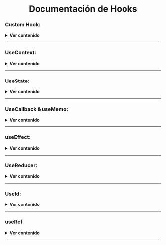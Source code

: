 <h1 align="center"> Documentación de Hooks </h1>

### Custom Hook:

<details>
<summary><strong>Ver contenido</strong></summary><br>
	
Es una función de JavaScript, su nombre comienza con 'use' y **puede llamar a otros Hooks.**

Estructura de un Custom Hook:

```javascript
// Importamos los Hooks que vamos a utilizar
import { useState, useEffect } from 'react';

// Creamos la función
function useEjemplo(props) {  
  // Lógica del Hook

  // Retornamos
  return { , } ;
}
```
</details>
<hr></hr>

### UseContext:

<details>
<summary><strong>Ver contenido</strong></summary><br>

Es una herramienta que facilita la transferencia de información entre diferentes componentes, permitiendo un acceso sencillo a los datos proporcionados por el contexto desde cualquier punto de la aplicación. Su utilización es una práctica recomendada ya que elimina la necesidad del "prop drilling" o pasar datos a través de múltiples componentes intermedios.

- **[Video explicativo sobre useContext:](https://www.youtube.com/watch?v=Ae33_gdJgnQ)**
- **[GitHub con el código de ejemplo](https://github.com/GarajedeIdeas/CodePills-ReeactHooks-USECONTEXT)**

Implementación Básica:
Primero, importamos la librería de React:
```javascript
import React from 'react';
```
Luego, creamos un contexto utilizando React.createContext():
```javascript
export const ejemploContext = React.createContext();
```

El Provider se encarga de compartir el contexto con los componentes hijos. Se le puede asignar un valor, que puede ser cualquier cosa, incluso funciones:
```javascript
export default function App() {
  const [ejemplo, setEjemplo] = useState(null);

  return (
    <ejemploContext.Provider value={ejemplo}>
      <div className="App">
        <Hijo />
      </div>
    </ejemploContext.Provider>
  );
}
```

Uso en Componentes Hijos:
Para utilizar el contexto en un componente hijo, simplemente importamos useContext de React y el contexto que hemos creado:
```javascript
import { useContext } from 'react';
import { ejemploContext } from '../App';

export default function Hijo() {
  const ejemplo = useContext(ejemploContext);

  return (
    <div>
      <p>Hijo</p>
    </div>
  );
}
```

Encapsulación con Proveedores:
Si deseamos encapsular el contexto en un archivo separado, podemos hacerlo mediante proveedores:
- 📂 Creamos una carpeta providers para almacenarlos.
- 🔨 Creamos el archivo del provider. Ejemplo utilizando un proveedor de usuario:
```javascript
import React, { useState, useContext } from 'react';

// Crear contextos para el usuario y la función de cambio de login
const userContext = React.createContext();
const userToggleContext = React.createContext();

// Hook personalizado para obtener el contexto del usuario
export function useUserContext() {
  return useContext(userContext);
}

// Hook personalizado para obtener la función de cambio de login
export function useUseToggleContext() {
  return useContext(userToggleContext);
}

// Proveedor de contexto que envuelve la aplicación
export function UserProvider({ children }) {
  const [user, setUser] = useState(null);

  // Función para cambiar el estado del usuario
  const cambiaLogin = () => {
    setUser(user ? null : { name: 'Lucas', email: 'lucasmoltedo03@gmail.com' });
  };

  return (
    // Proporcionar el contexto del usuario y la función de cambio de login a los componentes hijos
    <userContext.Provider value={user}>
      <userToggleContext.Provider value={cambiaLogin}>
        {children}
      </userToggleContext.Provider>
    </userContext.Provider>
  );
}
```

Dentro de App.jsx, utilizamos este proveedor:
  ```javascript
	import React from 'react';
	import './App.css';
	import Hijo from './components/Hijo';
	import { UserProvider } from './providers/UserProvider';
	
	function App() {
	  return (
	    <UserProvider>
	      <div className="App">
	        <Hijo />
	      </div>
	    </UserProvider>
	  );
	}
	
	export default App;
	```

Finalmente, en los componentes hijos, accedemos a los contextos usando los custom hooks:
```javascript
import { useUserContext, useUserToggleContext } from "../provders/UserProvider";

export default function Hijo () {

    // Obtenemos el contexto del usuario y la función de cambio de login
    const user = useUserContext();
    const cambiaLogin = useUserToggleContext();

    return <div>
        <h2>Componente Hijo</h2>
        {user && <p>Hola {user.name}</p>}
        <button onClick={cambiaLogin}>Cambia Login</button>
    </div>
}
```
</details>
<hr></hr>

### UseState:

<details>
<summary><strong>Ver contenido</strong></summary><br>

El hook useState es utilizado para crear variables de estado, quiere decir que su valor es dinámico, que este puede cambiar en el tiempo y eso requiere una re-renderización del componente donde se utiliza

Recibe un parámetro:

- El valor inicial de nuestra variable de estado.

Devuelve un array con dos variables:

- En primer lugar tenemos la variable que contiene el valor
- La siguiente variable es una función set, requiere el nuevo valor del estado, y este modifica el valor de la variable que anteriormente mencionamos
- Cabe destacar que la función proporciona cómo parámetro el valor actual del propio estado. Ex: setIsOpen(isOpen => !isOpen) => !isOpen)

En este ejemplo mostramos como el valor de count se inicializa en 0, y también se renderiza cada vez que el valor es modificado con la función setCount en el evento onClick del button:

```javascript
import { useState } from 'react'

function Counter() {
  const [count, setCount] = useState(0)

  return (
    <>
      <p>Contador: {count}</p>
      <button onClick={() => setCount(count => count + 1)}>Aumentar</button>
    </>
  )
}

```
Ejemplo real de un caso con useState:
```javascript

// Importa los hooks
import { useState, useEffect } from 'react'

// Importa el servicio
import { searchPosts } from '../services/PostsService'

export function usePosts() {
    const [posts, setPosts] = useState([]); // Estado para almacenar las publicaciones

    useEffect(() => {
        // Función asincrónica para cargar los datos de las publicaciones
        async function fetchPosts() {
            try {
                const fetchedPosts = await searchPosts(); // Espera a que se resuelva la promesa
                setPosts(fetchedPosts); // Actualiza el estado con los datos de las publicaciones
            } catch (error) {
                console.error('Error al cargar las publicaciones:', error);
            }
        }
        fetchPosts(); // Llama a la función para cargar los datos cuando el componente se monta
    }, []); // Se ejecuta solo una vez cuando se renderiza

    return { posts }
}
```
</details>
<hr></hr>

### UseCallback & useMemo:

<details>
<summary><strong>Ver contenido</strong></summary><br>

Sirven para memorizar diferentes funciones generadas en nuestros componentes, para que cuando el componente vuelva a renderizarse, esa función ya esté renderizada y no tenga que volver a ser creada. Pudiendo mejorar el rendimiento de nuestra aplicación.

- **[Video explicativo sobre useCallback](https://www.youtube.com/watch?v=duh3uKn0qnU)**
- **[Video explicativo sobre useCallback 2](https://www.youtube.com/watch?v=dT3bC6M9G70)** 

Implementación Básica:
Primero, importamos el hook que vayamos a utilizar :
```javascript
import { useCallback, useMemo } from "react"
```

La sintaxis de ambos hooks es la misma:
```javascript
const callback = useCallback(parametro1, parametro2)
const memo = useMemo(parametro1, parametro2)
```
Parametro 1: La función que queremos guardar igual entre diferentes renderizados

Parametro 2: [ ] Array de dependencias (Al igual que en useEffect)
```javascript
const callback = useCallback(doble, [])
const memo = useMemo(doble, [])
```

¿Qué guarda cada una?
- Callback te devuelve exactamente la función, por lo que se puede llamar a la misma:
```javascript
console.log(callback)
> function doble()
console.log(callback())
> 2
```
- Memo no devuelve la función memorizada, sino que la ejecuta y devuelve el valor memorizado, por lo que no puede ejecutarse:
```javascript
console.log(memo)
> 2
console.log(memo())
> Error
```

La función se ejecuta cuando el componente se renderiza por primera vez y cuando alguna de las dependencias cambia. En este ejemplo ambas dependen de cont, es decir, al cambiar de valor cont, se van a volver a memorizar con los valores actualizados:
```javascript
const callback = useCallback(doble, [cont])
const memo = useMemo(doble, [cont])
```

La ventaja es que si la prop count no cambia, se evita la creación de una nueva función y se devuelve la función que ya se había calculado previamente.
</details>
<hr></hr>

### useEffect:

<details>
<summary><strong>Ver contenido</strong></summary><br>

- **[Video explicativo sobre useEffect](https://www.youtube.com/watch?v=_SPoSMmN3ZU)** 

El hook useEffect se usa para ejecutar un código cuando se renderiza el componente o cuando cambian las dependencias.

Recibe dos parámetros:

- Una función que se ejecutará cuando se renderice el componente (es decir en un principio) o cada vez que cambien las 'dependencias'.
- Un array de dependencias [ ]. Si cambia el valor de alguna dependencia, ejecutará la función nuevamente.

**Ejemplo de la estructura**

```javascript
useEffect(() => {
  // Función a ejecutar

  return () => {
    // Función cleanup
  }
}, [/*dependencias*/])
```

Un ejemplo: mostramos un mensaje en consola cuando carga el componente y cada vez que cambia el valor de count:

```javascript
import { useEffect, useState } from 'react'

function Counter() {
  const [count, setCount] = useState(0)

//define el hook
  useEffect(() => {
    // Lo que se ejecuta cuadno cambie la dependencia o cuando se renderice el componente 
    console.log('El contador se ha actualizado')
  }, [count])

  return (
    <>
      <p>Contador: {count}</p>
      <button onClick={() => setCount(count + 1)}>Aumentar</button>
    </>
  )
}
```

**Casos de uso del hook useEffect**

Podemos usar el hook useEffect de diferentes formas, tales como:

- Ejecutar código cuando se renderiza el componente, cuando cambian las dependencias del efecto o cuando se desmonta el componente.
- Util para hacer llamadas a APIs, ya que sea nada más montar el componente o cuando cambian las dependencias.
- Realizar tracking de eventos, como Google Analytics, para saber qué páginas visitan los usuarios.
- Podemos validar un formulario para que cada vez que cambie el estado, podamos actualizar la UI y mostrar dónde están los errores.
- Podemos suscribirnos a eventos del navegador, como por ejemplo el evento resize para saber cuando el usuario cambia el tamaño de la ventana.

**Dependencias**
Dependiendo si colocas o no dependencia, cambia la accion del useEffect

- [ ] vacio, se ejecuta **SOLO** una vez cuando se renderiza el componente al que pertenece.
- [state/variable] se ejecuta una primera vez cuando se renderiza el componente y cada vez que cambia el estado de ese "state/variable".
- [ ] *sin dependencias, es decir sin usar [], cada vez que se renderice el componente, se va a ejecutar la funcion del useEffect.

**Funcion cleanup**
Es una funcion que se ejecuta dentro del hook useEffect y sirve para limpiar algun script.

Ejemplo:

```javascript
function Example(){
    const [count, setCount] = useState(0);

    useEffect(()=>{
        //funcion que se dispara al renderizar
        console.log("funcion del efecto");

        const intervalId = setInterval (()=>{
            setCount(count+1);
        }, 1000);

        //funcion cleanup
        return () => {
            console.log("funcion cleanup");
            clearInterval(intervalId);
        }
    }, [count]);

    return <div>{count}</div>

}

export default Example;

```


**EJEMPLO MAS COMUN DE USO DE USEFFECT**
```javascript

    //defino mi fetch
    const getPost = async (userId) => {
        const url = '';
        const res = await fetch(url);
        const posts = await res.json();
        return posts;
    }

    //defino una funcion con mi fetch invocado adentro
    const updatePosts = () => {
        getPosts()
            .then((newPosts) => {
                setsPosts(newPosts);
            })
    }

    //genero el useEffect que me ejecuta una funcion dependiendo del user
    useEffect(( ) => {
        updatePosts();
    },[user])

```
</details>
<hr></hr>

### UseReducer:

<details>
<summary><strong>Ver contenido</strong></summary><br>

Nos sirve para guardar estados, es una alternativa más compleja al useState. Nos permite tener distintas formas de modificar un estado

- **[Video explicativo sobre useReducer:](https://www.youtube.com/watch?v=BACpj7GmiEo)**

Importamos useReducer
```javascript
import { useReducer } from 'react'
```

Estructura general de un useReducer:
Como parámetros recibe un estado (buena práctica ponerle siempre un valor inicial) y la acción que nosotros vayamos a enviar.
Nos devuelve un array con 2 posiciones (al igual que el useState). En este caso, nos devuelve el estado y una función llamada 'dispatch', la cual sirve para poder enviar eventos, los cuales al pasar por el reducer, modifican el estado internamente. 

```javascript
const [state, dispatch] = useReducer((state = [], action) => {
  // Lógica
});
```

Ejemplo de llamado al useReducer con la acción 'add_task':
(Este ejemplo es desde un evento de un formulario)

```javascript
const handleSubmit = (event) => {
  event.preventDefault(); // Le dice al formulario html que no haga su función
  // por defecto y que haga la siguiente: 
  dispatch({
    type: 'add_task',
    title: inputRef.current.value
  })
}
```

Utilizamos el condicional switch para diferenciar los diferentes tipos de acciones que nos lleguen al useReducer. También es interesante implementar el caso default por si nos llega una acción que no tenemos controlada, en ese caso simplemente retornamos el estado. 

```javascript
const [state, dispatch] = useReducer((state = [], action) => {
    switch (action.type) {
      case 'add_task': {
        // Lógica 
      }
      default: {
        return state;
      }
    }
});
```

Para evitar problemas y tener el estado más controlado, Es importante que el useReducer siempre devuelva un nuevo objeto que represente el nuevo estado.

```javascript
const [state, dispatch] = useReducer((state = [], action) => {
    switch (action.type) {
      case 'add_task': {
        return [ // Retornamos nuevo array
          ...state, // Recuperamos los valores del estado anterior (spread operator)
          { id: generarId(), title: action.title} // Nuevo valor
        ]
      }
      default: {
        return state;
      }
    }
});
```
</details>
<hr></hr>

### UseId:

<details>
<summary><strong>Ver contenido</strong></summary><br>

Este Hook tiene la funcionalidad de generar un identificador único que simpre va a ser el mismo y que funciona con 'server as rendering'. Nos puede ayudar a evitar errores al ingresar nosotros mismos un identificador manualmente.

Importamos useId
```javascript
import { useId } from 'react'
```

Ejemplo para generar un identificador único con useId para categoryFilterId
```javascript
const categoryFilterId = useId();
```
</details>
<hr></hr>

### useRef

<details>
<summary><strong>Ver contenido</strong></summary><br>

https://www.youtube.com/watch?v=4RGObDegoXw
https://www.youtube.com/watch?v=raJjjm3rhhU

El hook useRef nos permite mantener una referencia, y cuando esa referencia cambia, no renderiza ese componente. Sirve para dos propósitos principales: almacenar valores mutables que no provocan una nueva renderización cuando se actualizan (como mencione antes) y almacenar referencias a elementos del DOM.

Cuando un componente se renderiza en React, normalmente se restablecen su estado y otras variables. Sin embargo, hay casos en los que necesitas conservar ciertos valores incluso cuando el componente se vuelve a renderizar. Aquí es donde entra en juego el Hook useRef.

Para empezar a utilizar el Hook useRef en tu proyecto React, impórtalo del paquete React:

```javascript
import { useRef } from 'react';
```

vez importado, puedes declarar una variable ref dentro de tu componente funcional utilizando el Hook useRef:

```javascript
const myRef = useRef();
```


Ahora tienes un objeto ref, miRef, que puedes utilizar para almacenar valores y acceder a ellos. Para utilizar la variable myRef con cualquier elemento, asígnala a la prop ref del elemento.

```javascript
<div ref={myRef}>This is an example element</div>
```

En el ejemplo anterior, asignas al elemento div una prop ref. Esto te permite hacer referencia al elemento y acceder a él utilizando la variable myRef en cualquier otra parte del componente.

Para acceder al valor almacenado en la referencia creada, puedes utilizar la propiedad .current del objeto myRef.

```javascript
const myRefValue = myRef.current;
console.log(myRefValue); // <div>This is a sample div</div>
```

Ejemplo de uso de useRef:

```javascript
import { useRef } from 'react';

const FocusComponent = () => {
  const inputRef = useRef(null);

  const handleFocus = () => {
    // accessing the input element
    let inputElement = inputRef.current;

   // modify the DOM element
   inputElement.focus();
  };
 
 return (
    <div>
      <input type="text" ref={inputRef} />
      <button onClick={handleFocus}>Focus Input</button>
    </div>
  );
}
```

En este ejemplo, el Hook useRef se utiliza para crear una referencia inputRef que apunta al elemento input. Cuando se pulsa el botón «Focus Input», la función handleFocus utiliza inputRef.current.focus() para establecer directamente el enfoque en el elemento de entrada. Esto demuestra cómo el Hook useRef simplifica el proceso de trabajar con elementos DOM en React.

--------------------------------------------------

Otro ejemplo es que quieras manipular un div cambiando su fondo cuando se pulsa un botón:

```javascript
import { useRef } from 'react';

const ExampleComponent = () => {
  const divRef = useRef();

  const handleClick = () => {
    divRef.current.style.backgroundColor = 'red';
  };

  return (
    <div>
      <div ref={divRef}>This is a sample div</div>
      <button onClick={handleClick}>Change Color</button>
    </div>
  );
}
```

Creas una referencia con el Hook useRef llamada divRef. Asignas esta referencia a la proposición ref del elemento div.

Cuando se pulsa el botón «Change Color», se invoca la función handleClick. En la función, puedes acceder al elemento div con divRef.current. En este caso, modificas el color de fondo del elemento div actualizando su propiedad style.backgroundColor a «rojo».

```javascript
divRef.current.style.backgroundColor = 'red';
```
</details>
<hr></hr>
